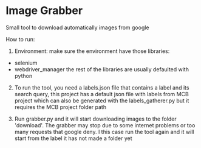 # Image Grabber
Small tool to download automatically images from google

How to run:
1. Environment: make sure the environment have those libraries:
  * selenium
  * webdriver_manager
 the rest of the libraries are usually defaulted with python
 
2. To run the tool, you need a labels.json file that contains a label and its search query, this project has a default json file with labels from MCB project
   which can also be generated with the labels_gatherer.py but it requires the MCB project folder path

3. Run grabber.py and it will start downloading images to the folder 'download'. The grabber may stop due to some internet problems or too many requests that google deny. I this case run the tool again and it will start from the label it has not made a folder yet

